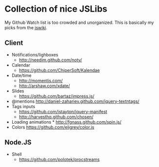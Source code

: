 # Collection of nice JSLibs

My Github Watch list is too crowded and unorganized.
This is basically my picks from the [jswiki](https://github.com/bebraw/jswiki/wiki).


## Client

  * Notifications/lighboxes
    * http://needim.github.com/noty/
  * Calendar
    * https://github.com/ChiperSoft/Kalendae
  * Date/time
    * http://momentjs.com/
    * http://arshaw.com/xdate/
  * Slides
    * https://github.com/bartaz/impress.js/
  * @mentions http://daniel-zahariev.github.com/jquery-textntags/
  * Tags inputs
    * https://github.com/jstayton/jquery-manifest
    * http://harvesthq.github.com/chosen/
  *  Loading animations
    *  http://fgnass.github.com/spin.js/
  *  Colors https://github.com/eligrey/color.js
 


## Node.JS

  * Shell
    * https://github.com/polotek/procstreams